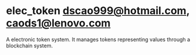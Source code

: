 # elec_token dscao999@hotmail.com, caods1@lenovo.com
A electronic token system. It manages tokens representing values through a blockchain system. 

